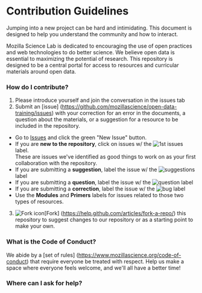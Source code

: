 
# Contribution Guidelines

Jumping into a new project can be hard and intimidating. This document is designed to help you understand the community and how to interact.

Mozilla Science Lab is dedicated to encouraging the use of open practices and web technologies to do better science.  We believe open data is essential to maximizing the potential of research. This repository is designed to be a central portal for access to resources and curricular materials around open data.

### How do I contribute?
1. Please introduce yourself and join the conversation in the issues tab
2. Submit an [issue] (https://github.com/mozillascience/open-data-training/issues) with your correction for an error in the documents, a question about the materials, or a suggestion for a resource to be included in the repository.
  * Go to [Issues](https://github.com/mozillascience/open-data-training/issues) and click the green "New Issue" button.
  * If you are **new to the repository**, click on issues w/ the ![1st issues](/assets/images/1stIssues.png) label.  
    These are issues we've identified as good things to work on as your first collaboration with the repository.
  * If you are submitting a **suggestion**, label the issue w/ the ![suggestions](/assets/images/suggestion.png)  label
  * If you are submitting a **question**, label the issue w/ the ![question](/assets/images/question.png)  label
  * If you are submitting a **correction**, label the issue w/ the ![bug](/assets/images/bug.png)  label
  * Use the **Modules** and **Primers** labels for issues related to those two types of resources.
3. ![Fork icon](/assets/images/Fork.gif)[Fork] (https://help.github.com/articles/fork-a-repo/) this repository to suggest changes to our repository or as a starting point to make your own.

### What is the Code of Conduct?
We abide by a [set of rules] (https://www.mozillascience.org/code-of-conduct) that require everyone be treated with respect. Help us make a space where everyone feels welcome, and we'll all have a better time!

### Where can I ask for help? 
